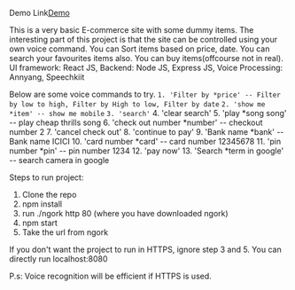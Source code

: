 Demo Link[Demo](https://sandippal7007.github.io/Speech-Based-E-commerce/)

This is a very basic E-commerce site with some dummy items. The interesting part of this project is that the site can be controlled using your own voice command. You can Sort items based on price, date. You can search your favourites items also.
You can buy items(offcourse not in real).
UI framework: React JS,
Backend: Node JS, Express JS,
Voice Processing: Annyang, Speechkiit

Below are some voice commands to try.
`1. 'Filter by *price' -- Filter by low to high, Filter by High to low, Filter by date`
`2. 'show me *item' -- show me mobile`
`3. 'search'`
4. 'clear search'
5. 'play *song song' -- play cheap thrills song
6. 'check out number *number' -- checkout number 2
7. 'cancel check out'
8. 'continue to pay'
9. 'Bank name *bank' -- Bank name ICICI
10. 'card number *card' -- card number 12345678
11. 'pin number *pin' -- pin number 1234
12. 'pay now'
13. 'Search *term in google' -- search camera in google

Steps to run project:
1. Clone the repo
2. npm install
3. run ./ngork http 80 (where you have downloaded ngork)
4. npm start
5. Take the url from ngork

If you don't want the project to run in HTTPS, ignore step 3 and 5. You can directly run localhost:8080

P.s: Voice recognition will be efficient if HTTPS is used.
